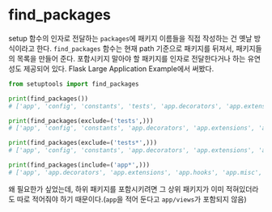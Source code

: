 # find_packages
setup 함수의 인자로 전달하는 `packages`에 패키지 이름들을 직접 작성하는 건 옛날 방식이라고 한다. `find_packages` 함수는 현재 path 기준으로 패키지를 뒤져서, 패키지들의 목록을 만들어 준다. 포함시키지 말아야 할 패키지를 인자로 전달한다거나 하는 유연성도 제공되어 있다. Flask Large Application Example에서 써봤다.

```python
from setuptools import find_packages

print(find_packages())
# ['app', 'config', 'constants', 'tests', 'app.decorators', 'app.extensions', 'app.hooks', 'app.misc', 'app.models', 'app.views', 'app.views.sample', 'tests.app', 'tests.app.context', 'tests.app.decorators', 'tests.app.hooks']

print(find_packages(exclude=('tests',)))
# ['app', 'config', 'constants', 'app.decorators', 'app.extensions', 'app.hooks', 'app.misc', 'app.models', 'app.views', 'app.views.sample', 'tests.app', 'tests.app.context', 'tests.app.decorators', 'tests.app.hooks']

print(find_packages(exclude=('tests*',)))
# ['app', 'config', 'constants', 'app.decorators', 'app.extensions', 'app.hooks', 'app.misc', 'app.models', 'app.views', 'app.views.sample']

print(find_packages(include=('app*',)))
# ['app', 'app.decorators', 'app.extensions', 'app.hooks', 'app.misc', 'app.models', 'app.views', 'app.views.sample']
```

왜 필요한가 싶었는데, 하위 패키지를 포함시키려면 그 상위 패키지가 이미 적혀있더라도 따로 적어줘야 하기 때문이다.(`app`을 적어 둔다고 `app/views`가 포함되지 않음)
